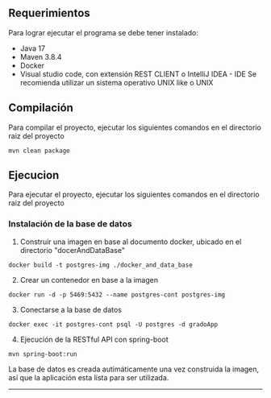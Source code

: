## Requerimientos

Para lograr ejecutar el programa se debe tener instalado:

- Java 17
- Maven 3.8.4
- Docker
- Visual studio code, con extensión REST CLIENT o IntelliJ IDEA - IDE
  Se recomienda utilizar un sistema operativo UNIX like o UNIX

## Compilación

Para compilar el proyecto, ejecutar los siguientes comandos en el directorio raiz del proyecto

```
mvn clean package
```

## Ejecucion

Para ejecutar el proyecto, ejecutar los siguientes comandos en el directorio raiz del proyecto

### Instalación de la base de datos

1. Construir una imagen en base al documento docker, ubicado en el directorio "docerAndDataBase"

```
docker build -t postgres-img ./docker_and_data_base
```

2. Crear un contenedor en base a la imagen

```
docker run -d -p 5469:5432 --name postgres-cont postgres-img
```

3. Conectarse a la base de datos

```
docker exec -it postgres-cont psql -U postgres -d gradoApp
```

4. Ejecución de la RESTful API con spring-boot

```
mvn spring-boot:run
```

La base de datos es creada autimáticamente una vez construida la imagen, así que la aplicación esta
lista para ser utilizada.

---
